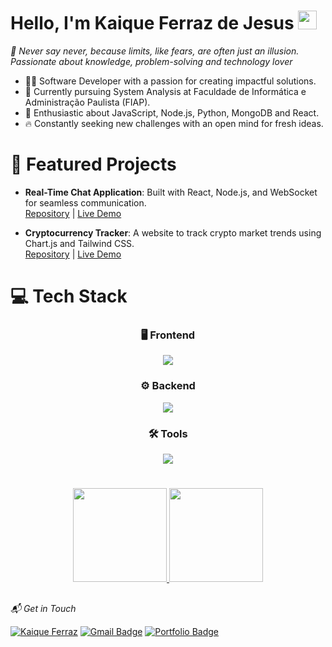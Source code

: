# Hello, I'm Kaique Ferraz de Jesus <img src="https://raw.githubusercontent.com/MartinHeinz/MartinHeinz/master/wave.gif" width="30px">
*🌟 Never say never, because limits, like fears, are often just an illusion. Passionate about knowledge, problem-solving and technology lover*

- 👨‍💻 Software Developer with a passion for creating impactful solutions.
- 📕 Currently pursuing System Analysis at Faculdade de Informática e Administração Paulista (FIAP).
- 🔮 Enthusiastic about JavaScript, Node.js, Python, MongoDB and React.
- 🔥 Constantly seeking new challenges with an open mind for fresh ideas.


# 📂 Featured Projects  
- **Real-Time Chat Application**: Built with React, Node.js, and WebSocket for seamless communication.  
  [Repository](https://github.com/KaiqueFj/Super-chat) | [Live Demo](https://super-chat-uhey.onrender.com/)

- **Cryptocurrency Tracker**: A website to track crypto market trends using Chart.js and Tailwind CSS.  
  [Repository](https://github.com/KaiqueFj/Crypto-currency) | [Live Demo](https://crypto-currency-pgqa.onrender.com/overview)


  
# 💻 Tech Stack

<div align="center">
  <h3>🖥️ Frontend</h3>
  <img src="https://skillicons.dev/icons?i=react,nextjs,tailwind,html,css,pug" />
  <h3>⚙️ Backend</h3>
  <img src="https://skillicons.dev/icons?i=nodejs,typescript,python,mongodb,mysql" />
  <h3>🛠️ Tools</h3>
  <img src="https://skillicons.dev/icons?i=github,git,figma,postman,obsidian,aws" />
</div>

#

<div align="center">
  <a href="https://github.com/KaiqueFj">
    <img height="150em" src="https://github-readme-stats.vercel.app/api?username=KaiqueFj&show_icons=true&theme=tokyonight&include_all_commits=true&count_private=true"/>
    <img height="150em" src="https://github-readme-stats.vercel.app/api/top-langs/?username=KaiqueFj&layout=compact&langs_count=7&theme=tokyonight"/>
  </a>
</div>
  


    
 ##
    
  *📬 Get in Touch*

[![Kaique Ferraz](https://custom-icon-badges.demolab.com/badge/Kaique%20Ferraz-0A66C2?logo=linkedin-white&logoColor=186bbe&link=https://www.linkedin.com/in/Kaique-Ferraz/)](https://www.linkedin.com/in/kaique-ferraz-a9a7b7206/)
[![Gmail Badge](https://img.shields.io/badge/-kaiqueferraz.dev@gmail.com-EA4335?style=flat-square&logo=Gmail&logoColor=white&link=mailto:kaiquelferraz.dev@gmail.com)](mailto:kaiqueferraz.dev@gmail.com)
[![Portfolio Badge](https://img.shields.io/badge/-Visit%20my%20portfolio-6633cc?style=flat-square&logo=stackedit&logoColor=white&link=https://kaiquefj-portfolio.onrender.com)](https://kaiquefj-portfolio.onrender.com)


